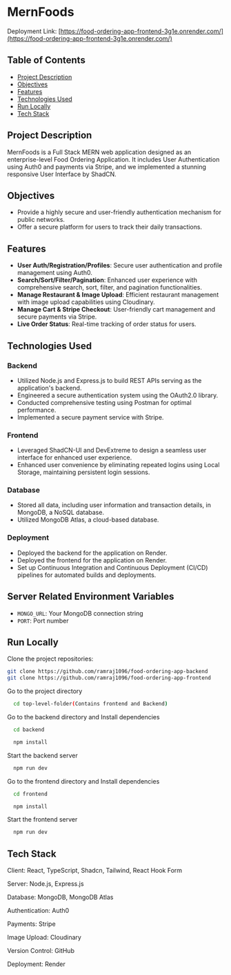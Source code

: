 # MernFoods

Deployment Link: [https://food-ordering-app-frontend-3g1e.onrender.com/](https://food-ordering-app-frontend-3g1e.onrender.com/)

## Table of Contents

- [Project Description](#project-description)
- [Objectives](#objectives)
- [Features](#features)
- [Technologies Used](#technologies-used)
- [Run Locally](#run-locally)
- [Tech Stack](#tech-stack)

## Project Description

MernFoods is a Full Stack MERN web application designed as an enterprise-level Food Ordering Application. It includes User Authentication using Auth0 and payments via Stripe, and we implemented a stunning responsive User Interface by ShadCN.

## Objectives

- Provide a highly secure and user-friendly authentication mechanism for public networks.
- Offer a secure platform for users to track their daily transactions.

## Features

- **User Auth/Registration/Profiles**: Secure user authentication and profile management using Auth0.
- **Search/Sort/Filter/Pagination**: Enhanced user experience with comprehensive search, sort, filter, and pagination functionalities.
- **Manage Restaurant & Image Upload**: Efficient restaurant management with image upload capabilities using Cloudinary.
- **Manage Cart & Stripe Checkout**: User-friendly cart management and secure payments via Stripe.
- **Live Order Status**: Real-time tracking of order status for users.

## Technologies Used

### Backend

- Utilized Node.js and Express.js to build REST APIs serving as the application's backend.
- Engineered a secure authentication system using the OAuth2.0 library.
- Conducted comprehensive testing using Postman for optimal performance.
- Implemented a secure payment service with Stripe.

### Frontend

- Leveraged ShadCN-UI and DevExtreme to design a seamless user interface for enhanced user experience.
- Enhanced user convenience by eliminating repeated logins using Local Storage, maintaining persistent login sessions.

### Database

- Stored all data, including user information and transaction details, in MongoDB, a NoSQL database.
- Utilized MongoDB Atlas, a cloud-based database.

### Deployment

- Deployed the backend for the application on Render.
- Deployed the frontend for the application on Render.
- Set up Continuous Integration and Continuous Deployment (CI/CD) pipelines for automated builds and deployments.

## Server Related Environment Variables

- `MONGO_URL`: Your MongoDB connection string
- `PORT`: Port number

## Run Locally

Clone the project repositories:

```bash
git clone https://github.com/ramraj1096/food-ordering-app-backend
git clone https://github.com/ramraj1096/food-ordering-app-frontend

```

Go to the project directory

```bash
  cd top-level-folder(Contains frontend and Backend)
```

Go to the backend directory and Install dependencies

```bash
  cd backend
```

```bash
  npm install
```

Start the backend server

```bash
  npm run dev
```

Go to the frontend directory and Install dependencies

```bash
  cd frontend
```

```bash
  npm install
```

Start the frontend server

```bash
  npm run dev
```

## Tech Stack

Client: React, TypeScript, Shadcn, Tailwind, React Hook Form

Server: Node.js, Express.js

Database: MongoDB, MongoDB Atlas

Authentication: Auth0

Payments: Stripe

Image Upload: Cloudinary

Version Control: GitHub

Deployment: Render

